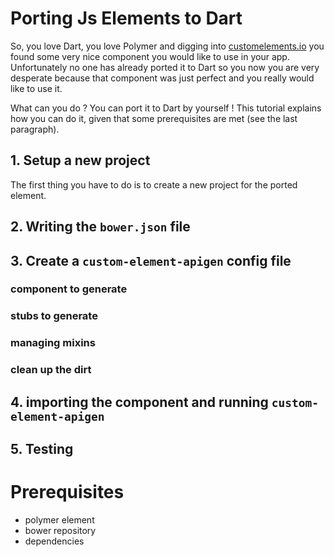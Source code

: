 # Porting Js Elements to Dart

So, you love Dart, you love Polymer and digging into [customelements.io](https://customelements.io) you found some very nice component you would like to use in
your app. Unfortunately no one has already ported it to Dart so you now you are very desperate because that component was just perfect and you really would like to 
use it.

What can you do ? You can port it to Dart by yourself ! This tutorial explains how you can do it, given that some prerequisites are met (see the last paragraph).

## 1. Setup a new project

The first thing you have to do is to create a new project for the ported element.

## 2. Writing the `bower.json` file

## 3. Create a `custom-element-apigen` config file  

### component to generate

### stubs to generate

### managing mixins

### clean up the dirt

## 4. importing the component and running `custom-element-apigen`

## 5. Testing


# Prerequisites

 - polymer element
 - bower repository
 - dependencies
